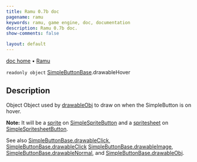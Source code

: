 ```yaml
---
title: Ramu 0.7b doc
pagename: ramu
keywords: ramu, game engine, doc, documentation
description: Ramu 0.7b doc.
show-comments: false

layout: default
---
```

[doc home](home) &#8226; [Ramu](../)  

``readonly object`` [SimpleButtonBase](SimpleButtonBase).drawableHover

## Description
Object Object used by [drawableObj](SimpleButtonBase.drawableObj) to draw on when the SimpleButton is on hover.  

**Note:** It will be a [sprite](Sprite) on [SimpleSpriteButton](SimpleSpriteButton) and a [spritesheet](Spritesheet) on [SimpleSpritesheetButton](SimpleSpritesheetButton).

See also [SimpleButtonBase.drawableClick](SimpleButtonBase.drawableClick), [SimpleButtonBase.drawableClick](SimpleButtonBase.drawableClick) [SimpleButtonBase.drawableImage](SimpleButtonBase.drawableImage), [SimpleButtonBase.drawableNormal](SimpleButtonBase.drawableNormal), and [SimpleButtonBase.drawableObj](SimpleButtonBase.drawableObj).
